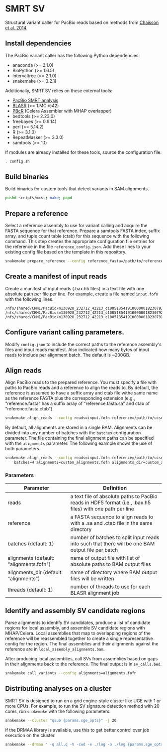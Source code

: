 # SMRT SV

Structural variant caller for PacBio reads based on methods from [Chaisson et
al. 2014](http://www.nature.com/nature/journal/vaop/ncurrent/full/nature13907.html).

## Install dependencies

The PacBio variant caller has the following Python dependencies:

  - anaconda (>= 2.1.0)
  - BioPython (>= 1.6.5)
  - intervaltree (>= 2.1.0)
  - snakemake (>= 3.2.1)

Additionally, SMRT SV relies on these external tools:

  - [PacBio SMRT analysis](http://www.pacb.com/devnet/)
  - [BLASR](https://github.com/EichlerLab/blasr) (>= 1.MC.rc42)
  - [PBcR](http://wgs-assembler.sourceforge.net/wiki/index.php/PBcR) (Celera Assembler with MHAP overlapper)
  - bedtools (>= 2.23.0)
  - freebayes (>= 0.9.14)
  - perl (>= 5.14.2)
  - R (>= 3.1.0)
  - RepeatMasker (>= 3.3.0)
  - samtools (>= 1.1)

If modules are already installed for these tools, source the configuration file.

```bash
. config.sh
```

## Build binaries

Build binaries for custom tools that detect variants in SAM alignments.

```bash
pushd scripts/mcst; make; popd
```

## Prepare a reference

Select a reference assembly to use for variant calling and acquire the FASTA
sequence for that reference. Prepare a samtools FASTA index, suffix array, and
tuple count table (ctab) for this sequence with the following command. This step
creates the appropriate configuration file entries for the reference in the file
``reference_config.json``. Add these lines to your existing config file based on
the template in this repository.

```bash
snakemake prepare_reference --config reference_fasta=/path/to/reference.fasta
```

## Create a manifest of input reads

Create a manifest of input reads (.bax.h5 files) in a text file with one
absolute path per file per line. For example, create a file named `input.fofn`
with the following lines.

```
/nfs/shared/CHM1/PacBio/m130928_232712_42213_c100518541910000001823079209281310_s1_p0.1.bax.h5
/nfs/shared/CHM1/PacBio/m130928_232712_42213_c100518541910000001823079209281310_s1_p0.2.bax.h5
/nfs/shared/CHM1/PacBio/m130928_232712_42213_c100518541910000001823079209281310_s1_p0.3.bax.h5
```

## Configure variant calling parameters.

Modify `config.json` to include the correct paths to the reference assembly's
files and input reads manifest. Also indicated how many bytes of input reads to
include per alignment batch. The default is ~200GB.

## Align reads

Align PacBio reads to the prepared reference. You must specify a file with paths
to PacBio reads and a reference to align the reads to. By default, the reference
is assumed to have a suffix array and ctab file withe same name as the reference
FASTA plus the corresponding extension (e.g., "reference.fasta" has a suffix
array of "reference.fasta.sa" and ctab of "reference.fasta.ctab").

```bash
snakemake align_reads --config reads=input.fofn reference=/path/to/ucsc.hg38.no_alts.fasta
```

By default, all alignments are stored in a single BAM. Alignments can be divided
into any number of batches with the `batches` configuration parameter. The file
containing the final alignment paths can be specified with the `alignments`
parameter. The following example shows the use of both parameters.

```bash
snakemake align_reads --config reads=input.fofn reference=/path/to/ucsc.hg38.no_alts.fasta \
    batches=4 alignments=custom_alignments.fofn alignments_dir=custom_alignments
```

### Parameters

| Parameter | Definition |
| --------- | ---------- |
| reads | a text file of absolute paths to PacBio reads in HDF5 format (i.e., .bax.h5 files) with one path per line |
| reference | a FASTA sequence to align reads to with a .sa and .ctab file in the same directory |
| batches (default: 1) | number of batches to split input reads into such that there will be one BAM output file per batch |
| alignments (default: "alignments.fofn") | name of output file with list of absolute paths to BAM output files |
| alignments_dir (default: "alignments") | name of directory where BAM output files will be written |
| threads (default: 1) | number of threads to use for each BLASR alignment job |

## Identify and assembly SV candidate regions

Parse alignments to identify SV candidates, produce a list of candidate regions
for local assembly, and assemble SV candidate regions with MHAP/Celera. Local
assemblies that map to overlapping regions of the reference will be reassembled
together to create a single representative contig for the region. The final
assemblies and their alignments against the reference are in
`local_assembly_alignments.bam`.

After producing local assemblies, call SVs from assemblies based on gaps in
their alignments back to the reference. The final output is in `sv_calls.bed`.

```bash
snakemake call_variants --config alignments=alignments.fofn
```

## Distributing analyses on a cluster

SMRT SV is designed to run on a grid engine-style cluster like UGE with 1 or
more CPUs. For example, to run the SV signature detection method with 20 cores,
run `snakemake` with the following parameters.

```bash
snakemake --cluster "qsub {params.sge_opts}" -j 20
```

If the DRMAA library is available, use this to get better control over job
execution on the cluster.

```bash
snakemake --drmaa " -q all.q -V -cwd -e ./log -o ./log {params.sge_opts} -w n -S /bin/bash" -j 20 -w 30 align_reads
```
